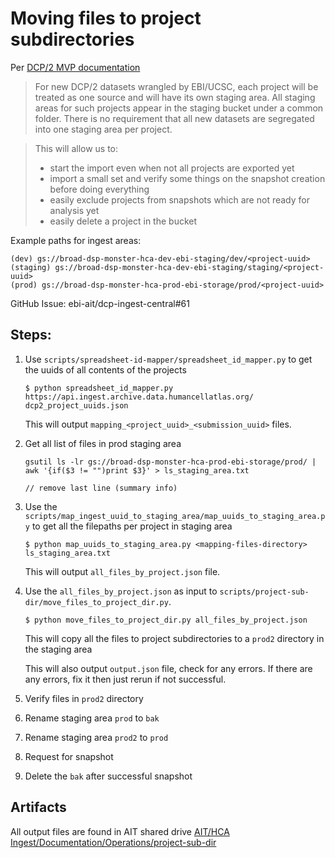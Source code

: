 # Moving files to project subdirectories

Per [DCP/2 MVP documentation](https://docs.google.com/document/d/1NsibP8g-NeLnksxlcBWQsSj5Zg_uimCDaAF1qB_qkjg/edit?ts=5ec6e28b&pli=1#heading=h.926y8csy88ms)
> For new DCP/2 datasets wrangled by EBI/UCSC, each project will be treated as one source and will have its own staging area. All staging areas for such projects appear in the staging bucket under a common folder. There is no requirement that all new datasets are segregated into one staging area per project.

> This will allow us to:
>    * start the import even when not all projects are exported yet
>    * import a small set and verify some things on the snapshot creation before doing everything
>    * easily exclude projects from snapshots which are not ready for analysis yet
>    * easily delete a project in the bucket

Example paths for ingest areas:
```
(dev) gs://broad-dsp-monster-hca-dev-ebi-staging/dev/<project-uuid>
(staging) gs://broad-dsp-monster-hca-dev-ebi-staging/staging/<project-uuid>
(prod) gs://broad-dsp-monster-hca-prod-ebi-storage/prod/<project-uuid>

```

GitHub Issue: ebi-ait/dcp-ingest-central#61

## Steps:
1. Use `scripts/spreadsheet-id-mapper/spreadsheet_id_mapper.py` to get the uuids of all contents of the projects
   ```
   $ python spreadsheet_id_mapper.py https://api.ingest.archive.data.humancellatlas.org/ dcp2_project_uuids.json
   ```
    This will output `mapping_<project_uuid>_<submission_uuid>` files.

1. Get all list of files in prod staging area
   ```
   gsutil ls -lr gs://broad-dsp-monster-hca-prod-ebi-storage/prod/ | awk '{if($3 != "")print $3}' > ls_staging_area.txt
   
   // remove last line (summary info)
   ```

1. Use the `scripts/map_ingest_uuid_to_staging_area/map_uuids_to_staging_area.py`  to get all the filepaths per project in staging area
   ```
   $ python map_uuids_to_staging_area.py <mapping-files-directory> ls_staging_area.txt
   ```
    This will output `all_files_by_project.json` file.

     
1. Use the `all_files_by_project.json` as input to `scripts/project-sub-dir/move_files_to_project_dir.py`. 

   ```
   $ python move_files_to_project_dir.py all_files_by_project.json
   ```
   This will copy all the files to project subdirectories to a `prod2` directory in the staging area   
   
   This will also output `output.json` file, check for any errors. If there are any errors, fix it then just rerun if not successful.

1. Verify files in `prod2` directory

1. Rename staging area `prod` to `bak`

1. Rename staging area `prod2` to `prod`

1. Request for snapshot

1. Delete the `bak` after successful snapshot 

## Artifacts

All output files are found in AIT shared drive [AIT/HCA Ingest/Documentation/Operations/project-sub-dir](https://drive.google.com/drive/u/1/folders/1faEc9hwIYJCPPyL6d1DejP-Eegbq0XoW)   